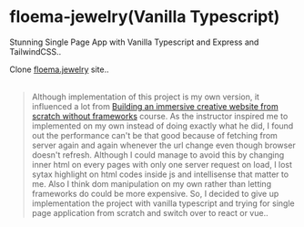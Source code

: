 # floema-jewelry(Vanilla Typescript)
Stunning Single Page App with Vanilla Typescript and Express and TailwindCSS..

Clone [floema.jewelry](https://floema.jewelry/) site..
</br></br>

> Although implementation of this project is my own version, it influenced a lot from [Building an immersive creative website from scratch without frameworks](https://www.awwwards.com/academy/course/building-an-immersive-creative-website-from-scratch-without-frameworks) course. As the instructor inspired me to implemented on my own instead of doing exactly what he did, I found out the performance can't be that good because of fetching from server again and again whenever the url change even though browser doesn't refresh. Although I could manage to avoid this by changing inner html on every pages with only one server request on load, I lost sytax highlight on html codes inside js and intellisense that matter to me. Also I think dom manipulation on my own rather than letting frameworks do could be more expensive. So, I decided to give up implementation the project with vanilla typescript and trying for single page application from scratch and switch over to react or vue..

